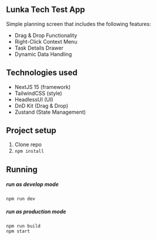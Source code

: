 ## Lunka Tech Test App

Simple planning screen that includes the following features:

- Drag & Drop Functionality
- Right-Click Context Menu
- Task Details Drawer
- Dynamic Data Handling

## Technologies used

* NextJS 15 (framework)
* TailwindCSS (style)
* HeadlessUI (UI)
* DnD Kit (Drag & Drop)
* Zustand (State Management)

## Project setup

1. Clone repo
2. `npm install`

## Running

##### run as develop mode

```
npm run dev
```


##### run as production mode

```
npm run build
npm start
```

